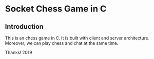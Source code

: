 # Socket Chess Game in C

## Introduction

This is an chess game in C. It is built with client and server architecture. Moreover, we can play chess and chat at the same time.


Thanks!
2019 
